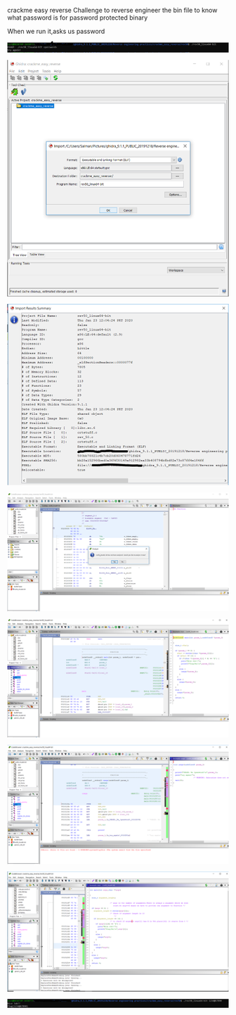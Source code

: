 crackme easy reverse Challenge to reverse engineer the bin file to know what password is for password protected binary

When we run it,asks us password

![](https://github.com/TheLeopardsH/ReverseEngineeringPractice/blob/master/crackme_easy_reverse/rev50/1a.PNG)


![](https://github.com/TheLeopardsH/ReverseEngineeringPractice/blob/master/crackme_easy_reverse/rev50/1.PNG)

![](https://github.com/TheLeopardsH/ReverseEngineeringPractice/blob/master/crackme_easy_reverse/rev50/2.PNG)

![](https://github.com/TheLeopardsH/ReverseEngineeringPractice/blob/master/crackme_easy_reverse/rev50/3.PNG)

![](https://github.com/TheLeopardsH/ReverseEngineeringPractice/blob/master/crackme_easy_reverse/rev50/4.PNG)

![](https://github.com/TheLeopardsH/ReverseEngineeringPractice/blob/master/crackme_easy_reverse/rev50/6a.PNG)

![](https://github.com/TheLeopardsH/ReverseEngineeringPractice/blob/master/crackme_easy_reverse/rev50/second%20last.PNG)

![](https://github.com/TheLeopardsH/ReverseEngineeringPractice/blob/master/crackme_easy_reverse/rev50/last.PNG)
